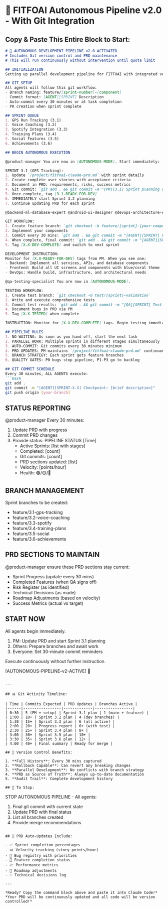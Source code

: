 # 🚀 FITFOAI Autonomous Pipeline v2.0 - With Git Integration

## Copy & Paste This Entire Block to Start:

```markdown
# 🤖 AUTONOMOUS DEVELOPMENT PIPELINE v2.0 ACTIVATED
# Includes Git version control and PRD maintenance
# This will run continuously without intervention until quota limit

## INITIALIZATION
Setting up parallel development pipeline for FITFOAI with integrated version control. Agents will work autonomously in overlapping cycles with automatic git commits and PRD updates.

## GIT SETUP
All agents will follow this git workflow:
- Branch naming: feature/[sprint-number]-[component]
- Commit format: [AGENT][SPRINT] Description
- Auto-commit every 30 minutes or at task completion
- PR creation when sprint complete

## SPRINT QUEUE
1. GPS Run Tracking (3.1)
2. Voice Coaching (3.2)  
3. Spotify Integration (3.3)
4. Training Plans (3.4)
5. Social Features (3.5)
6. Achievements (3.6)

## BEGIN AUTONOMOUS EXECUTION

@product-manager You are now in [AUTONOMOUS-MODE]. Start immediately:

SPRINT 3.1 (GPS Tracking): 
1. Update `/project/fitfoai-claude-prd.md` with sprint details
2. Create complete user stories with acceptance criteria
3. Document in PRD: requirements, risks, success metrics
4. Git commit: `git add . && git commit -m "[PM][3.1] Sprint planning and PRD update"`
5. Once complete, tag [3.1-READY-FOR-DEV] 
6. IMMEDIATELY start Sprint 3.2 planning
7. Continue updating PRD for each sprint

@backend-ml-database-expert @android-ui-designer @devops-architecture-engineer You are now in [AUTONOMOUS-MODE].

GIT WORKFLOW:
1. Create feature branch: `git checkout -b feature/[sprint]-[your-component]`
2. Implement your components
3. Commit every 30 mins: `git add . && git commit -m "[AGENT][SPRINT] Progress update"`
4. When complete, final commit: `git add . && git commit -m "[AGENT][SPRINT] Component complete"`
5. Tag [X.X-DEV-COMPLETE] and switch to next sprint

DEVELOPMENT INSTRUCTION: 
Monitor for [X.X-READY-FOR-DEV] tags from PM. When you see one:
- Backend: Implement all services, APIs, and database components
- Frontend: Build all UI screens and components with blue/coral theme  
- DevOps: Handle build, infrastructure, and architectural needs

@qa-testing-specialist You are now in [AUTONOMOUS-MODE].

TESTING WORKFLOW:
1. Create test branch: `git checkout -b test/[sprint]-validation`
2. Write and execute comprehensive tests
3. Commit test results: `git add . && git commit -m "[QA][SPRINT] Test suite complete"`
4. Document bugs in PRD via PM
5. Tag [X.X-TESTED] when complete

INSTRUCTION: Monitor for [X.X-DEV-COMPLETE] tags. Begin testing immediately.

## PIPELINE RULES
1. NO WAITING: As soon as you hand off, start the next task
2. PARALLEL WORK: Multiple sprints in different stages simultaneously  
3. AUTO-COMMIT: Git commits every 30 minutes minimum
4. PRD UPDATES: PM maintains `/project/fitfoai-claude-prd.md` continuously
5. BRANCH STRATEGY: Each sprint gets feature branches
6. QUALITY GATES: P0 bugs stop pipeline, P1-P3 go to backlog

## GIT COMMIT SCHEDULE
Every 30 minutes, ALL AGENTS execute:
```bash
git add .
git commit -m "[AGENT][SPRINT-X.X] Checkpoint: [brief description]"
git push origin [your-branch]
```

## STATUS REPORTING
@product-manager Every 30 minutes:
1. Update PRD with progress
2. Commit PRD changes
3. Provide status:
   PIPELINE STATUS [Time]
   - Active Sprints: [list with stages]
   - Completed: [count]
   - Git commits: [count]
   - PRD sections updated: [list]
   - Velocity: [points/hour]
   - Health: 🟢/🟡/🔴

## BRANCH MANAGEMENT
Sprint branches to be created:
- feature/3.1-gps-tracking
- feature/3.2-voice-coaching
- feature/3.3-spotify
- feature/3.4-training-plans
- feature/3.5-social
- feature/3.6-achievements

## PRD SECTIONS TO MAINTAIN
@product-manager ensure these PRD sections stay current:
- Sprint Progress (update every 30 mins)
- Completed Features (when QA signs off)
- Risk Register (as identified)
- Technical Decisions (as made)
- Roadmap Adjustments (based on velocity)
- Success Metrics (actual vs target)

## START NOW
All agents begin immediately. 
1. PM: Update PRD and start Sprint 3.1 planning
2. Others: Prepare branches and await work
3. Everyone: Set 30-minute commit reminders

Execute continuously without further instruction.

[AUTONOMOUS-PIPELINE-v2-ACTIVE] 🚀
```

---

## 📊 Git Activity Timeline:

| Time | Commits Expected | PRD Updates | Branches Active |
|------|-----------------|-------------|-----------------|
| 0:30 | 5 (PM + setup) | Sprint 3.1 plan | 1 (main + feature) |
| 1:00 | 10+ | Sprint 3.2 plan | 4 (dev branches) |
| 1:30 | 15+ | Sprint 3.3 plan | 6 (all active) |
| 2:00 | 20+ | Progress report | 6+ (with test) |
| 2:30 | 25+ | Sprint 3.4 plan | 8+ |
| 3:00 | 30+ | Sprint 3.5 plan | 10+ |
| 3:30 | 35+ | Sprint 3.6 plan | 12+ |
| 4:00 | 40+ | Final summary | Ready for merge |

## 🔄 Version Control Benefits:

1. **Full History**: Every 30 mins captured
2. **Rollback Capable**: Can revert any breaking changes
3. **Parallel Development**: No conflicts with branch strategy
4. **PRD as Source of Truth**: Always up-to-date documentation
5. **Audit Trail**: Complete development history

## 🛑 To Stop:

```
STOP AUTONOMOUS PIPELINE - All agents:
1. Final git commit with current state
2. Update PRD with final status
3. List all branches created
4. Provide merge recommendations
```

## 📝 PRD Auto-Updates Include:

- ✅ Sprint completion percentages
- 📊 Velocity tracking (story points/hour)
- 🐛 Bug registry with priorities
- 🎯 Feature completion status
- 📈 Performance metrics
- 🏃 Roadmap adjustments
- 💡 Technical decisions log

---

*Ready? Copy the command block above and paste it into Claude Code!*
*Your PRD will be continuously updated and all code will be version controlled!*